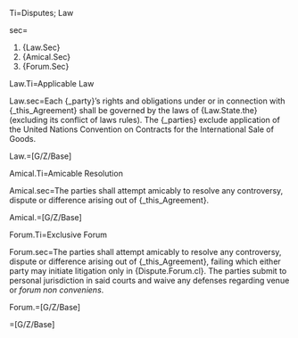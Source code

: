 Ti=Disputes; Law

sec=<ol><li>{Law.Sec}</li><li>{Amical.Sec}<br></li><li>{Forum.Sec}</li></ol>

Law.Ti=Applicable Law

Law.sec=Each {_party}’s rights and obligations under or in connection with {_this_Agreement} shall be governed by the laws of {Law.State.the} (excluding its conflict of laws rules). The {_parties} exclude application of the United Nations Convention on Contracts for the International Sale of Goods.

Law.=[G/Z/Base]

Amical.Ti=Amicable Resolution

Amical.sec=The parties shall attempt amicably to resolve any controversy, dispute or difference arising out of {_this_Agreement}.

Amical.=[G/Z/Base]

Forum.Ti=Exclusive Forum

Forum.sec=The parties shall attempt amicably to resolve any controversy, dispute or difference arising out of {_this_Agreement}, failing which either party may initiate litigation only in {Dispute.Forum.cl}. The parties submit to personal jurisdiction in said courts and waive any defenses regarding venue or <i>forum non conveniens</i>.

Forum.=[G/Z/Base]
  
=[G/Z/Base]
